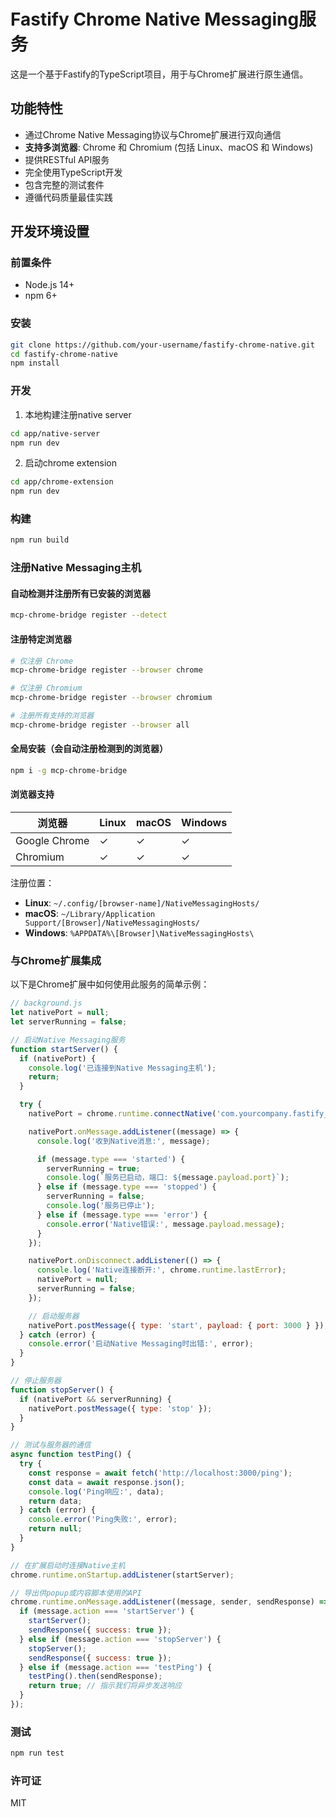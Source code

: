 # Fastify Chrome Native Messaging服务

这是一个基于Fastify的TypeScript项目，用于与Chrome扩展进行原生通信。

## 功能特性

- 通过Chrome Native Messaging协议与Chrome扩展进行双向通信
- **支持多浏览器**: Chrome 和 Chromium (包括 Linux、macOS 和 Windows)
- 提供RESTful API服务
- 完全使用TypeScript开发
- 包含完整的测试套件
- 遵循代码质量最佳实践

## 开发环境设置

### 前置条件

- Node.js 14+
- npm 6+

### 安装

```bash
git clone https://github.com/your-username/fastify-chrome-native.git
cd fastify-chrome-native
npm install
```

### 开发

1. 本地构建注册native server

```bash
cd app/native-server
npm run dev
```

2. 启动chrome extension

```bash
cd app/chrome-extension
npm run dev
```

### 构建

```bash
npm run build
```

### 注册Native Messaging主机

#### 自动检测并注册所有已安装的浏览器

```bash
mcp-chrome-bridge register --detect
```

#### 注册特定浏览器

```bash
# 仅注册 Chrome
mcp-chrome-bridge register --browser chrome

# 仅注册 Chromium
mcp-chrome-bridge register --browser chromium

# 注册所有支持的浏览器
mcp-chrome-bridge register --browser all
```

#### 全局安装（会自动注册检测到的浏览器）

```bash
npm i -g mcp-chrome-bridge
```

#### 浏览器支持

| 浏览器        | Linux | macOS | Windows |
| ------------- | ----- | ----- | ------- |
| Google Chrome | ✓     | ✓     | ✓       |
| Chromium      | ✓     | ✓     | ✓       |

注册位置：

- **Linux**: `~/.config/[browser-name]/NativeMessagingHosts/`
- **macOS**: `~/Library/Application Support/[Browser]/NativeMessagingHosts/`
- **Windows**: `%APPDATA%\[Browser]\NativeMessagingHosts\`

### 与Chrome扩展集成

以下是Chrome扩展中如何使用此服务的简单示例：

```javascript
// background.js
let nativePort = null;
let serverRunning = false;

// 启动Native Messaging服务
function startServer() {
  if (nativePort) {
    console.log('已连接到Native Messaging主机');
    return;
  }

  try {
    nativePort = chrome.runtime.connectNative('com.yourcompany.fastify_native_host');

    nativePort.onMessage.addListener((message) => {
      console.log('收到Native消息:', message);

      if (message.type === 'started') {
        serverRunning = true;
        console.log(`服务已启动，端口: ${message.payload.port}`);
      } else if (message.type === 'stopped') {
        serverRunning = false;
        console.log('服务已停止');
      } else if (message.type === 'error') {
        console.error('Native错误:', message.payload.message);
      }
    });

    nativePort.onDisconnect.addListener(() => {
      console.log('Native连接断开:', chrome.runtime.lastError);
      nativePort = null;
      serverRunning = false;
    });

    // 启动服务器
    nativePort.postMessage({ type: 'start', payload: { port: 3000 } });
  } catch (error) {
    console.error('启动Native Messaging时出错:', error);
  }
}

// 停止服务器
function stopServer() {
  if (nativePort && serverRunning) {
    nativePort.postMessage({ type: 'stop' });
  }
}

// 测试与服务器的通信
async function testPing() {
  try {
    const response = await fetch('http://localhost:3000/ping');
    const data = await response.json();
    console.log('Ping响应:', data);
    return data;
  } catch (error) {
    console.error('Ping失败:', error);
    return null;
  }
}

// 在扩展启动时连接Native主机
chrome.runtime.onStartup.addListener(startServer);

// 导出供popup或内容脚本使用的API
chrome.runtime.onMessage.addListener((message, sender, sendResponse) => {
  if (message.action === 'startServer') {
    startServer();
    sendResponse({ success: true });
  } else if (message.action === 'stopServer') {
    stopServer();
    sendResponse({ success: true });
  } else if (message.action === 'testPing') {
    testPing().then(sendResponse);
    return true; // 指示我们将异步发送响应
  }
});
```

### 测试

```bash
npm run test
```

### 许可证

MIT
